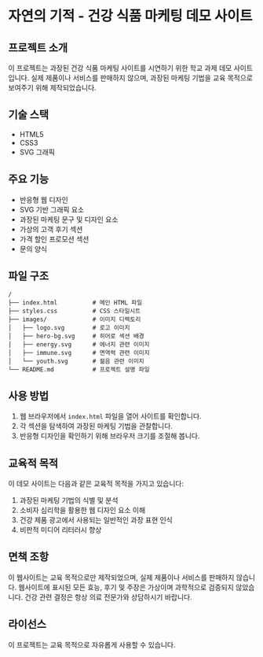 # 자연의 기적 - 건강 식품 마케팅 데모 사이트

## 프로젝트 소개

이 프로젝트는 과장된 건강 식품 마케팅 사이트를 시연하기 위한 학교 과제 데모 사이트입니다. 실제 제품이나 서비스를 판매하지 않으며, 과장된 마케팅 기법을 교육 목적으로 보여주기 위해 제작되었습니다.

## 기술 스택

- HTML5
- CSS3
- SVG 그래픽

## 주요 기능

- 반응형 웹 디자인
- SVG 기반 그래픽 요소
- 과장된 마케팅 문구 및 디자인 요소
- 가상의 고객 후기 섹션
- 가격 할인 프로모션 섹션
- 문의 양식

## 파일 구조

```
/
├── index.html          # 메인 HTML 파일
├── styles.css          # CSS 스타일시트
├── images/             # 이미지 디렉토리
│   ├── logo.svg        # 로고 이미지
│   ├── hero-bg.svg     # 히어로 섹션 배경
│   ├── energy.svg      # 에너지 관련 이미지
│   ├── immune.svg      # 면역력 관련 이미지
│   └── youth.svg       # 젊음 관련 이미지
└── README.md           # 프로젝트 설명 파일
```

## 사용 방법

1. 웹 브라우저에서 `index.html` 파일을 열어 사이트를 확인합니다.
2. 각 섹션을 탐색하여 과장된 마케팅 기법을 관찰합니다.
3. 반응형 디자인을 확인하기 위해 브라우저 크기를 조절해 봅니다.

## 교육적 목적

이 데모 사이트는 다음과 같은 교육적 목적을 가지고 있습니다:

1. 과장된 마케팅 기법의 식별 및 분석
2. 소비자 심리학을 활용한 웹 디자인 요소 이해
3. 건강 제품 광고에서 사용되는 일반적인 과장 표현 인식
4. 비판적 미디어 리터러시 향상

## 면책 조항

이 웹사이트는 교육 목적으로만 제작되었으며, 실제 제품이나 서비스를 판매하지 않습니다. 웹사이트에 표시된 모든 효능, 후기 및 주장은 가상이며 과학적으로 검증되지 않았습니다. 건강 관련 결정은 항상 의료 전문가와 상담하시기 바랍니다.

## 라이선스

이 프로젝트는 교육 목적으로 자유롭게 사용할 수 있습니다.